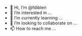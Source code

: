 - 👋 Hi, I’m @fdiblen
- 👀 I’m interested in ...
- 🌱 I’m currently learning ...
- 💞️ I’m looking to collaborate on ...
- 📫 How to reach me ...

<!---
fdiblen/fdiblen is a ✨ special ✨ repository because its `README.md` (this file) appears on your GitHub profile.
You can click the Preview link to take a look at your changes.
--->
